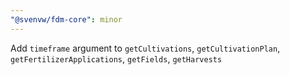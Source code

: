 ```yaml
---
"@svenvw/fdm-core": minor
---
```


Add `timeframe` argument to `getCultivations`, `getCultivationPlan`, `getFertilizerApplications`, `getFields`, `getHarvests`
